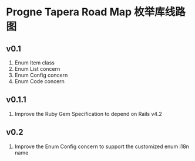 # Progne Tapera Road Map 枚举库线路图

## v0.1
1. Enum Item class
2. Enum List concern
3. Enum Config concern
4. Enum Code concern

## v0.1.1
1. Improve the Ruby Gem Specification to depend on Rails v4.2

## v0.2
1. Improve the Enum Config concern to support the customized enum i18n name
